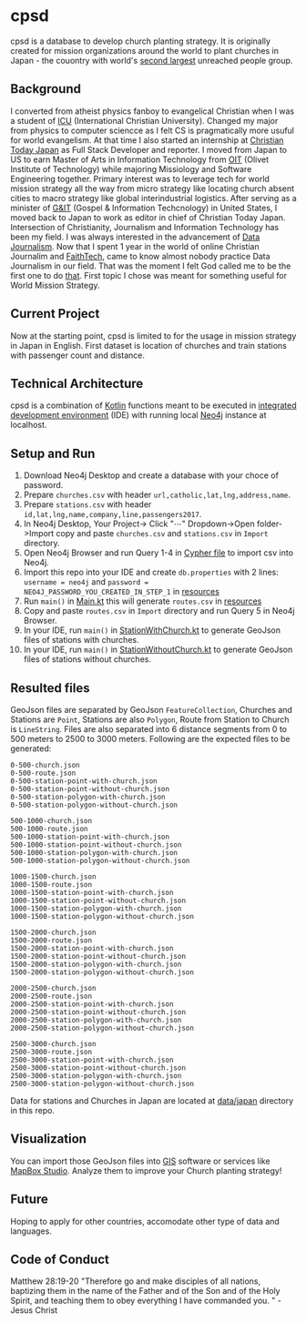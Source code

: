 # cpsd
cpsd is a database to develop church planting strategy. 
It is originally created for mission organizations around the world to plant churches in Japan - the couontry with world's [second largest](https://joshuaproject.net/unreached/1?s=Population&o=desc) unreached people group.

## Background
I converted from atheist physics fanboy to evangelical Christian when I was a student of [ICU](https://www.icu.ac.jp/en/) (International Christian University). 
Changed my major from physics to computer sciencce as I felt CS is pragmatically more usuful for world evangelism. 
At that time I also started an internship at [Christian Today Japan](https://www.christiantoday.co.jp/english.htm) as Full Stack Developer and reporter. 
I moved from Japan to US to earn Master of Arts in Information Technology from [OIT](https://oit.olivetuniversity.edu/) (Olivet Institute of Technology) while majoring Missiology and Software Engineering together. 
Primary interest was to leverage tech for world mission strategy all the way from micro strategy like locating church absent cities to macro strategy like global interindustrial logistics.
After serving as a minister of [G&IT](https://gnit.org/) (Gospel & Information Techcnology) in United States, I moved back to Japan to work as editor in chief of Christian Today Japan.
Intersection of Christianity, Journalism and Information Technology has been my field. I was always interested in the advancement of [Data Journalism](https://datajournalism.com/).
Now that I spent 1 year in the world of online Christian Journalim and [FaithTech](https://faithtech.com/), came to know almost nobody practice Data Journalism in our field. 
That was the moment I felt God called me to be the first one to do [that](https://raw.githubusercontent.com/nehemiaharchives/cpsd/master/Christian_Data_Journalism.svg). First topic I chose was meant for something useful for World Mission Strategy.

## Current Project
Now at the starting point, cpsd is limited to for the usage in mission strategy in Japan in English. 
First dataset is location of churches and train stations with passenger count and distance.

## Technical Architecture
cpsd is a combination of [Kotlin](https://kotlinlang.org/) functions meant to be executed in [integrated development environment](https://en.wikipedia.org/wiki/Integrated_development_environment) (IDE) with running local [Neo4j](https://neo4j.com/) instance at localhost.

## Setup and Run
1. Download Neo4j Desktop and create a database with your choce of password.
2. Prepare ```churches.csv``` with header ```url,catholic,lat,lng,address,name```.
3. Prepare ```stations.csv``` with header ```id,lat,lng,name,company,line,passengers2017```.
4. In Neo4j Desktop, Your Project-> Click "⋯" Dropdown->Open folder->Import copy and paste ```churches.csv``` and ```stations.csv``` in ```Import``` directory.
5. Open Neo4j Browser and run Query 1-4 in [Cypher file](src/main/resources/church-station.cql) to import csv into Neo4j.
6. Import this repo into your IDE and create ```db.properties``` with 2 lines: ```username = neo4j``` and ```password = NEO4J_PASSWORD_YOU_CREATED_IN_STEP_1``` in [resources](src/main/resources)
7. Run ```main()``` in [Main.kt](src/main/kotlin/org/gnit/cpsd/Main.kt) this will generate ```routes.csv``` in [resources](src/main/resources)
8. Copy and paste ```routes.csv``` in ```Import``` directory and run Query 5 in Neo4j Browser. 
9. In your IDE, run ```main()``` in [StationWithChurch.kt](src/main/kotlin/org/gnit/cpsd/StationWithChurch.kt) to generate GeoJson files of stations with churches.
10. In your IDE, run ```main()``` in [StationWithoutChurch.kt](src/main/kotlin/org/gnit/cpsd/StationWithoutChurch.kt) to generate GeoJson files of stations without churches.

## Resulted files
GeoJson files are separated by GeoJson ```FeatureCollection```, Churches and Stations are ```Point```, Stations are also ```Polygon```, Route from Station to Church is ```LineString```. Files are also separated into 6 distance segments from 0 to 500 meters to 2500 to 3000 meters. Following are the expected files to be generated:

```
0-500-church.json
0-500-route.json
0-500-station-point-with-church.json
0-500-station-point-without-church.json
0-500-station-polygon-with-church.json
0-500-station-polygon-without-church.json

500-1000-church.json
500-1000-route.json
500-1000-station-point-with-church.json
500-1000-station-point-without-church.json
500-1000-station-polygon-with-church.json
500-1000-station-polygon-without-church.json

1000-1500-church.json
1000-1500-route.json
1000-1500-station-point-with-church.json
1000-1500-station-point-without-church.json
1000-1500-station-polygon-with-church.json
1000-1500-station-polygon-without-church.json

1500-2000-church.json
1500-2000-route.json
1500-2000-station-point-with-church.json
1500-2000-station-point-without-church.json
1500-2000-station-polygon-with-church.json
1500-2000-station-polygon-without-church.json

2000-2500-church.json
2000-2500-route.json
2000-2500-station-point-with-church.json
2000-2500-station-point-without-church.json
2000-2500-station-polygon-with-church.json
2000-2500-station-polygon-without-church.json

2500-3000-church.json
2500-3000-route.json
2500-3000-station-point-with-church.json
2500-3000-station-point-without-church.json
2500-3000-station-polygon-with-church.json
2500-3000-station-polygon-without-church.json
```
Data for stations and Churches in Japan are located at [data/japan](data/japan) directory in this repo.

## Visualization
You can import those GeoJson files into [GIS](https://en.wikipedia.org/wiki/Geographic_information_system) software or services like [MapBox Studio](https://www.mapbox.com/mapbox-studio). Analyze them to improve your Church planting strategy! 

## Future
Hoping to apply for other countries, accomodate other type of data and languages.

## Code of Conduct
Matthew 28:19-20 "Therefore go and make disciples of all nations, baptizing them in the name of the Father and of the Son and of the Holy Spirit, and teaching them to obey everything I have commanded you. " - Jesus Christ
